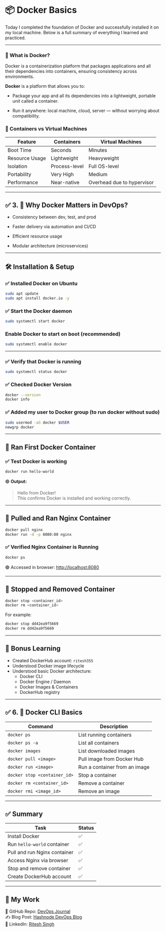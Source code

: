 # 📦  Docker Basics

Today I completed the foundation of Docker and successfully installed it on my local machine. Below is a full summary of everything I learned and practiced.

---


### 🔹 What is Docker?

Docker is a containerization platform that packages applications and all their dependencies into containers, ensuring consistency across environments.

**Docker**  is a platform that allows you to:

- Package your app and all its dependencies into a lightweight, portable unit called a container.

- Run it anywhere: local machine, cloud, server — without worrying about compatibility.

### 🔹 Containers vs Virtual Machines

| Feature            | Containers                          | Virtual Machines                     |
|--------------------|-------------------------------------|--------------------------------------|
| Boot Time          | Seconds                             | Minutes                              |
| Resource Usage     | Lightweight                         | Heavyweight                          |
| Isolation          | Process-level                       | Full OS-level                        |
| Portability        | Very High                           | Medium                               |
| Performance        | Near-native                         | Overhead due to hypervisor           |

---


## ✅ 3. 🧠 Why Docker Matters in DevOps?

   - Consistency between dev, test, and prod

   - Faster delivery via automation and CI/CD

   - Efficient resource usage

   - Modular architecture (microservices)

---  

## 🛠️ Installation & Setup

### ✅ Installed Docker on Ubuntu

```bash
sudo apt update
sudo apt install docker.io -y
```
### ✅  Start the Docker daemon
```bash
sudo systemctl start docker
```
### Enable Docker to start on boot (recommended)
```bash
sudo systemctl enable docker
```
---
### ✅ Verify that Docker is running

```bash
sudo systemctl status docker
```

### ✅ Checked Docker Version

```bash
docker --version
docker info
```

### ✅ Added my user to Docker group (to run docker without sudo)

```bash
sudo usermod -aG docker $USER
newgrp docker
```

---

## 🐳 Ran First Docker Container

### ✅ Test Docker is working

```bash
docker run hello-world
```

🟢 **Output:**
> Hello from Docker!  
> This confirms Docker is installed and working correctly.

---

## 📅 Pulled and Ran Nginx Container

```bash
docker pull nginx
docker run -d -p 8080:80 nginx
```

### ✅ Verified Nginx Container is Running

```bash
docker ps
```

🟢 Accessed in browser: [http://localhost:8080](http://localhost:8080)

---

## 🧹 Stopped and Removed Container

```bash
docker stop <container_id>
docker rm <container_id>
```

For example:

```bash
docker stop dd42ea9f5669
docker rm dd42ea9f5669
```

---

## 🧠 Bonus Learning

- Created DockerHub account: `ritesh355`
- Understood Docker image lifecycle
- Understood basic Docker architecture:
  - Docker CLI
  - Docker Engine / Daemon
  - Docker Images & Containers
  - DockerHub registry

---

## ✅ 6. 🧰 Docker CLI Basics

| Command                      | Description                   |
| ---------------------------- | ----------------------------- |
| `docker ps`                  | List running containers       |
| `docker ps -a`               | List all containers           |
| `docker images`              | List downloaded images        |
| `docker pull <image>`        | Pull image from Docker Hub    |
| `docker run <image>`         | Run a container from an image |
| `docker stop <container_id>` | Stop a container              |
| `docker rm <container_id>`   | Remove a container            |
| `docker rmi <image_id>`      | Remove an image               |

---

## ✅ Summary

| Task                                   | Status |
|----------------------------------------|--------|
| Install Docker                         | ✅     |
| Run `hello-world` container            | ✅     |
| Pull and run Nginx container           | ✅     |
| Access Nginx via browser               | ✅     |
| Stop and remove container              | ✅     |
| Create DockerHub account               | ✅     |


---

## 🔗 My Work

📂 GitHub Repo: [DevOps Journal](https://github.com/ritesh355/Devops-journal)  
✍️ Blog Post: [Hashnode DevOps Blog](https://ritesh-devops.hashnode.dev)  
🔗 LinkedIn: [Ritesh Singh](https://www.linkedin.com/in/ritesh-singh-092b84340/)



